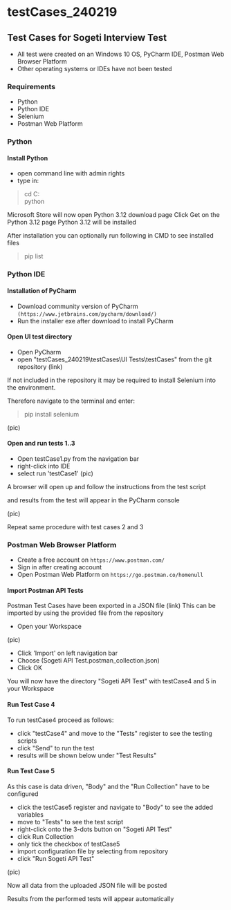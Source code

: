 # testCases_240219

## Test Cases for Sogeti Interview Test

- All test were created on an Windows 10 OS, PyCharm IDE, Postman Web Browser Platform
- Other operating systems or IDEs have not been tested

### Requirements

- Python
- Python IDE
- Selenium
- Postman Web Platform

### Python

#### Install Python

- open command line with admin rights
- type in:

> cd C:\
> python


Microsoft Store will now open Python 3.12 download page
Click Get on the  Python 3.12 page
Python 3.12 will be installed

After installation you can optionally run following in CMD to see installed files

> pip list


### Python IDE

#### Installation of PyCharm

- Download community version of PyCharm ```(https://www.jetbrains.com/pycharm/download/)```
- Run the installer exe after download to install PyCharm

#### Open UI test directory

- Open PyCharm
- open "testCases_240219\testCases\UI Tests\testCases" from the git repository (link)

If not included in the repository it may be required to install Selenium into the environment.

Therefore navigate to the terminal and enter:

> pip install selenium

(pic)

#### Open and run tests 1..3

- Open testCase1.py from the navigation bar
- right-click into IDE
- select run 'testCase1'
(pic)

A browser will open up and follow the instructions from the test script

and results from the test will appear in the PyCharm console

(pic)

Repeat same procedure with test cases 2 and 3


### Postman Web Browser Platform

- Create a free account on ```https://www.postman.com/```
- Sign in after creating account
- Open Postman Web Platform on ```https://go.postman.co/homenull```

#### Import Postman API Tests

Postman Test Cases have been exported in a JSON file (link)
This can be imported by using the provided file from the repository

- Open your Workspace

(pic)

- Click 'Import' on left navigation bar
- Choose (Sogeti API Test.postman_collection.json)
- Click OK

You will now have the directory "Sogeti API Test" with testCase4 and 5 in your Workspace

#### Run Test Case 4

To run testCase4 proceed as follows:

- click "testCase4" and move to the "Tests" register to see the testing scripts
- click "Send" to run the test
- results will be shown below under "Test Results"

#### Run Test Case 5

As this case is data driven, "Body" and the "Run Collection" have to be configured

- click the testCase5 register and navigate to "Body" to see the added variables
- move to "Tests" to see the test script
- right-click onto the 3-dots button on "Sogeti API Test"
- click Run Collection
- only tick the checkbox of testCase5
- import configuration file by selecting from repository
- click "Run Sogeti API Test"

(pic)

Now all data from the uploaded JSON file will be posted

Results from the performed tests will appear automatically




